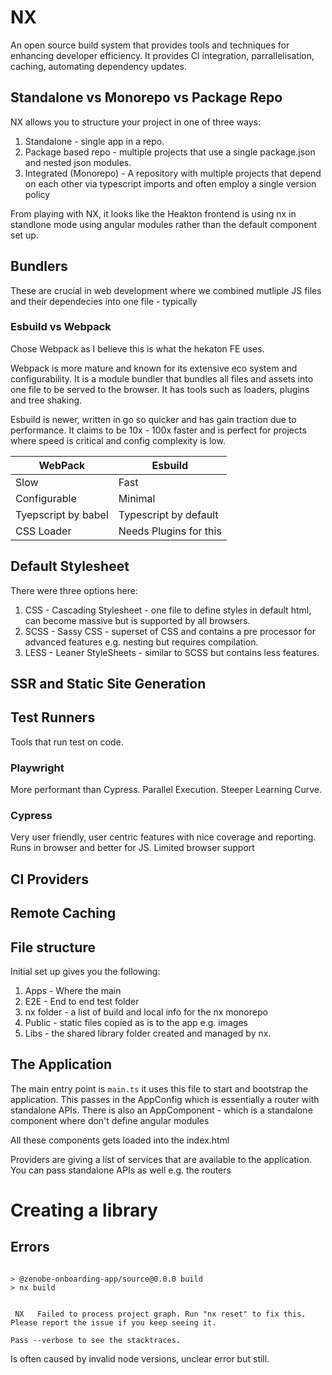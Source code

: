 # NX

An open source build system that provides tools and techniques for enhancing developer efficiency. It provides CI integration, parrallelisation, caching, automating dependency updates.

## Standalone vs Monorepo vs Package Repo

NX allows you to structure your project in one of three ways:

1. Standalone - single app in a repo.
2. Package based repo - multiple projects that use a single package.json and nested json modules.
3. Integrated (Monorepo) - A repository with multiple projects that depend on each other via typescript imports and often employ a single version policy

From playing with NX, it looks like the Heakton frontend is using nx in standlone mode using angular modules rather than the default component set up.

## Bundlers

These are crucial in web development where we combined mutliple JS files and their dependecies into one file - typically

### Esbuild vs Webpack

Chose Webpack as I believe this is what the hekaton FE uses.

Webpack is more mature and known for its extensive eco system and configurability. It is a module bundler that bundles all files and assets into one file to be served to the browser. It has tools such as loaders, plugins and tree shaking.

Esbuild is newer, written in go so quicker and has gain traction due to performance. It claims to be 10x - 100x faster and is perfect for projects where speed is critical and config complexity is low.

| WebPack             | Esbuild                |
| ------------------- | ---------------------- |
| Slow                | Fast                   |
| Configurable        | Minimal                |
| Tyepscript by babel | Typescript by default  |
| CSS Loader          | Needs Plugins for this |

## Default Stylesheet

There were three options here:

1. CSS - Cascading Stylesheet - one file to define styles in default html, can become massive but is supported by all browsers.
2. SCSS - Sassy CSS - superset of CSS and contains a pre processor for advanced features e.g. nesting but requires compilation.
3. LESS - Leaner StyleSheets - similar to SCSS but contains less features.

## SSR and Static Site Generation

## Test Runners

Tools that run test on code.

### Playwright

More performant than Cypress.
Parallel Execution.
Steeper Learning Curve.

### Cypress

Very user friendly, user centric features with nice coverage and reporting.
Runs in browser and better for JS.
Limited browser support

## CI Providers

## Remote Caching

## File structure

Initial set up gives you the following:

1. Apps - Where the main
2. E2E - End to end test folder
3. nx folder - a list of build and local info for the nx monorepo
4. Public - static files copied as is to the app e.g. images
5. Libs - the shared library folder created and managed by nx.

## The Application

The main entry point is `main.ts` it uses this file to start and bootstrap the application. This passes in the AppConfig which is essentially a router with standalone APIs.
There is also an AppComponent - which is a standalone component where don't define angular modules

All these components gets loaded into the index.html

Providers are giving a list of services that are available to the application. You can pass standalone APIs as well e.g. the routers

# Creating a library

## Errors

```zenobe-onboarding-app git:(main) ✗ npm run build

> @zenobe-onboarding-app/source@0.0.0 build
> nx build


 NX   Failed to process project graph. Run "nx reset" to fix this. Please report the issue if you keep seeing it.

Pass --verbose to see the stacktraces.

```

Is often caused by invalid node versions, unclear error but still.
